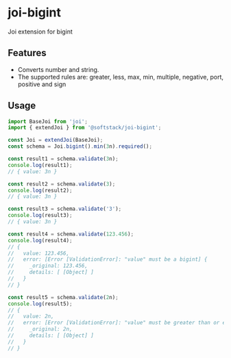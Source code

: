 # joi-bigint

Joi extension for bigint

## Features

- Converts number and string.
- The supported rules are: greater, less, max, min, multiple, negative, port, positive and sign

## Usage

```typescript
import BaseJoi from 'joi';
import { extendJoi } from '@softstack/joi-bigint';

const Joi = extendJoi(BaseJoi);
const schema = Joi.bigint().min(3n).required();

const result1 = schema.validate(3n);
console.log(result1);
// { value: 3n }

const result2 = schema.validate(3);
console.log(result2);
// { value: 3n }

const result3 = schema.validate('3');
console.log(result3);
// { value: 3n }

const result4 = schema.validate(123.456);
console.log(result4);
// {
//   value: 123.456,
//   error: [Error [ValidationError]: "value" must be a bigint] {
//     _original: 123.456,
//     details: [ [Object] ]
//   }
// }

const result5 = schema.validate(2n);
console.log(result5);
// {
//   value: 2n,
//   error: [Error [ValidationError]: "value" must be greater than or equal to 3] {
//     _original: 2n,
//     details: [ [Object] ]
//   }
// }
```
